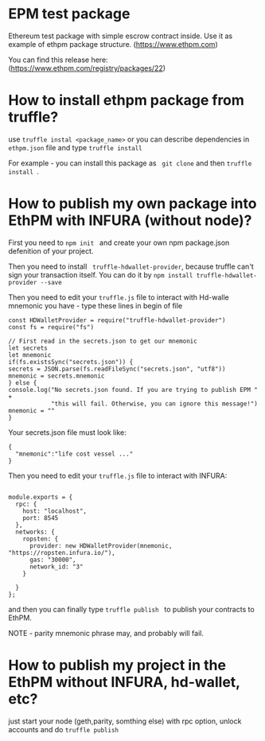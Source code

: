 # EPM test package

Ethereum test package with simple escrow contract inside. Use it as example of ethpm package structure.
(https://www.ethpm.com)

You can find this release here:
(https://www.ethpm.com/registry/packages/22)


# How to install ethpm package from truffle?

use ``` truffle instal <package_name> ``` or you can describe dependencies in  ```ethpm.json``` file and type ```truffle install```

For example - you can install this package as ``` git clone``` and then ```truffle install ```.

# How to publish my own package into EthPM with INFURA (without node)?

  First you need to ```npm init ``` and create your own npm package.json defenition of your project.

  Then you need to install ``` truffle-hdwallet-provider```, because truffle can't sign your transaction itself.
  You can do it by ```npm install truffle-hdwallet-provider --save ```

  Then you need to edit your ```truffle.js``` file to interact with Hd-walle mnemonic you have - type these lines in begin of file

  ```
  const HDWalletProvider = require("truffle-hdwallet-provider")
const fs = require("fs")

// First read in the secrets.json to get our mnemonic
let secrets
let mnemonic
if(fs.existsSync("secrets.json")) {
  secrets = JSON.parse(fs.readFileSync("secrets.json", "utf8"))
  mnemonic = secrets.mnemonic
} else {
  console.log("No secrets.json found. If you are trying to publish EPM " +
              "this will fail. Otherwise, you can ignore this message!")
  mnemonic = ""
}
  ```
  Your secrets.json file must look like:
  ```
  {
    "mnemonic":"life cost vessel ..."
  }
  ```
Then you need to edit your  ```truffle.js``` file to interact with INFURA:

```

module.exports = {
  rpc: {
    host: "localhost",
    port: 8545
  },
  networks: {
    ropsten: {
      provider: new HDWalletProvider(mnemonic, "https://ropsten.infura.io/"),
      gas: "30000",
      network_id: "3"
    }

  }
};

```

and then you can finally type ```truffle publish ``` to publish your contracts to EthPM.

NOTE - parity mnemonic phrase may, and probably will fail.

# How to publish my project in the EthPM without INFURA, hd-wallet, etc?

just start your node (geth,parity, somthing else) with rpc option, unlock accounts and do ```truffle publish ```
